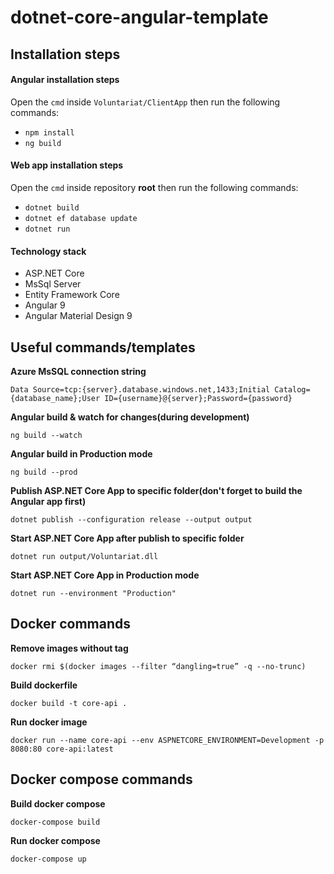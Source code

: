 # dotnet-core-angular-template

## Installation steps

#### Angular installation steps
Open the `cmd` inside `Voluntariat/ClientApp` then run the following commands:
* `npm install`
* `ng build`

#### Web app installation steps
Open the `cmd` inside repository **root** then run the following commands:
 * `dotnet build`
 * `dotnet ef database update`
 * `dotnet run`

#### Technology stack
 * ASP.NET Core
 * MsSql Server
 * Entity Framework Core
 * Angular 9
 * Angular Material Design 9
 
 
## Useful commands/templates
 
**Azure MsSQL connection string**

`Data Source=tcp:{server}.database.windows.net,1433;Initial Catalog={database_name};User ID={username}@{server};Password={password}`

**Angular build & watch for changes(during development)**

`ng build --watch`

**Angular build in Production mode**

`ng build --prod`

**Publish ASP.NET Core App to specific folder(don't forget to build the Angular app first)**

`dotnet publish --configuration release --output output`

**Start ASP.NET Core App after publish to specific folder**

`dotnet run output/Voluntariat.dll`

**Start ASP.NET Core App in Production mode**

`dotnet run --environment "Production"`

## Docker commands

**Remove images without tag**

``docker rmi $(docker images --filter “dangling=true” -q --no-trunc)``

**Build dockerfile**

``docker build -t core-api .``

**Run docker image**

``docker run --name core-api --env ASPNETCORE_ENVIRONMENT=Development -p 8080:80 core-api:latest``

## Docker compose commands
**Build docker compose**

``docker-compose build``

**Run docker compose**

``docker-compose up``
